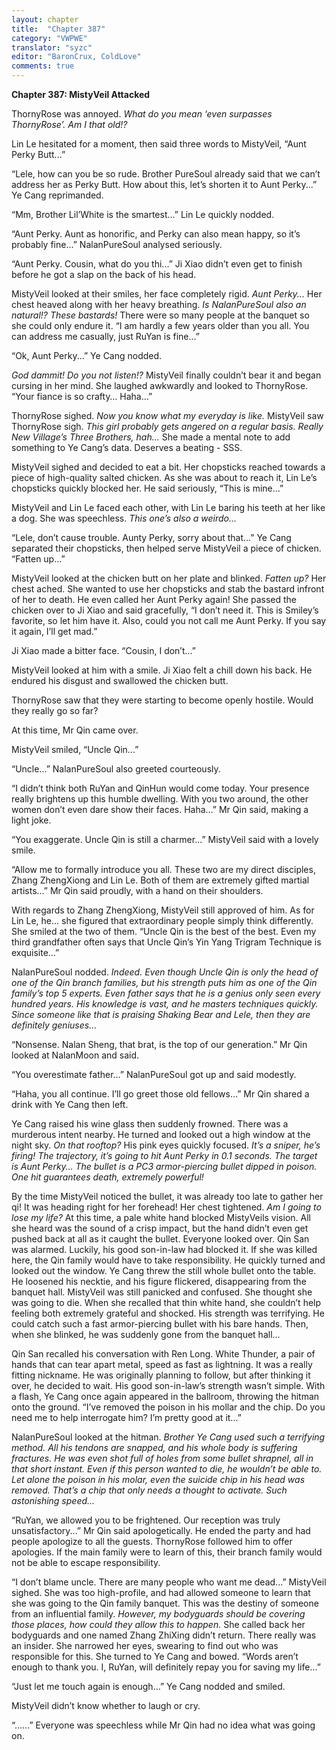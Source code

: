 ```yaml
---
layout: chapter
title:  "Chapter 387"
category: "VWPWE"
translator: "syzc"
editor: "BaronCrux, ColdLove"
comments: true
---
```


**Chapter 387: MistyVeil Attacked**

ThornyRose was annoyed. *What do you mean ‘even surpasses ThornyRose’. Am I that old!?*

Lin Le hesitated for a moment, then said three words to MistyVeil, “Aunt Perky Butt...”

“Lele, how can you be so rude. Brother PureSoul already said that we can’t address her as Perky Butt. How about this, let’s shorten it to Aunt Perky...” Ye Cang reprimanded.

“Mm, Brother Lil’White is the smartest...” Lin Le quickly nodded.

“Aunt Perky. Aunt as honorific, and Perky can also mean happy, so it’s probably fine...” NalanPureSoul analysed seriously.

“Aunt Perky. Cousin, what do you thi...” Ji Xiao didn’t even get to finish before he got a slap on the back of his head.

MistyVeil looked at their smiles, her face completely rigid. *Aunt Perky...* Her chest heaved along with her heavy breathing. *Is NalanPureSoul also an natural!? These bastards!* There were so many people at the banquet so she could only endure it. “I am hardly a few years older than you all. You can address me casually, just RuYan is fine...”

“Ok, Aunt Perky...” Ye Cang nodded.

*God dammit! Do you not listen!?* MistyVeil finally couldn’t bear it and began cursing in her mind. She laughed awkwardly and looked to ThornyRose. “Your fiance is so crafty… Haha...”

ThornyRose sighed. *Now you know what my everyday is like.* 
MistyVeil saw ThornyRose sigh. *This girl probably gets angered on a regular basis. Really New Village’s Three Brothers, hah...* She made a mental note to add something to Ye Cang’s data. Deserves a beating - SSS.

MistyVeil sighed and decided to eat a bit. Her chopsticks reached towards a piece of high-quality salted chicken. As she was about to reach it, Lin Le’s chopsticks quickly blocked her. He said seriously, “This is mine...”

MistyVeil and Lin Le faced each other, with Lin Le baring his teeth at her like a dog. She was speechless. *This one’s also a weirdo...*

“Lele, don’t cause trouble. Aunty Perky, sorry about that...” Ye Cang separated their chopsticks, then helped serve MistyVeil a piece of chicken. “Fatten up...”

MistyVeil looked at the chicken butt on her plate and blinked. *Fatten up?* Her chest ached. She wanted to use her chopsticks and stab the bastard infront of her to death. He even called her Aunt Perky again! She passed the chicken over to Ji Xiao and said gracefully, “I don’t need it. This is Smiley’s favorite, so let him have it. Also, could you not call me Aunt Perky. If you say it again, I’ll get mad.”

Ji Xiao made a bitter face. “Cousin, I don’t...”

MistyVeil looked at him with a smile. Ji Xiao felt a chill down his back. He endured his disgust and swallowed the chicken butt.

ThornyRose saw that they were starting to become openly hostile. Would they really go so far?

At this time, Mr Qin came over.

MistyVeil smiled, “Uncle Qin...”

“Uncle...” NalanPureSoul also greeted courteously.

“I didn’t think both RuYan and QinHun would come today. Your presence really brightens up this humble dwelling. With you two around, the other women don’t even dare show their faces. Haha...” Mr Qin said, making a light joke.

“You exaggerate. Uncle Qin is still a charmer...” MistyVeil said with a lovely smile.

“Allow me to formally introduce you all. These two are my direct disciples, Zhang ZhengXiong and Lin Le. Both of them are extremely gifted martial artists...” Mr Qin said proudly, with a hand on their shoulders.

With regards to Zhang ZhengXiong, MistyVeil still approved of him. As for Lin Le, he… she figured that extraordinary people simply think differently. She smiled at the two of them. “Uncle Qin is the best of the best. Even my third grandfather often says that Uncle Qin’s Yin Yang Trigram Technique is exquisite...”

NalanPureSoul nodded. *Indeed. Even though Uncle Qin is only the head of one of the Qin branch families, but his strength puts him as one of the Qin family’s top 5 experts. Even father says that he is a genius only seen every hundred years. His knowledge is vast, and he masters techniques quickly. Since someone like that is praising Shaking Bear and Lele, then they are definitely geniuses...*

“Nonsense. Nalan Sheng, that brat, is the top of our generation.” Mr Qin looked at NalanMoon and said.

“You overestimate father...” NalanPureSoul got up and said modestly.

“Haha, you all continue. I’ll go greet those old fellows...” Mr Qin shared a drink with Ye Cang then left.

Ye Cang raised his wine glass then suddenly frowned. There was a murderous intent nearby. He turned and looked out a high window at the night sky. *On that rooftop?* His pink eyes quickly focused. *It’s a sniper, he’s firing! The trajectory, it’s going to hit Aunt Perky in 0.1 seconds. The target is Aunt Perky… The bullet is a PC3 armor-piercing bullet dipped in poison. One hit guarantees death, extremely powerful!* 

By the time MistyVeil noticed the bullet, it was already too late to gather her qi! It was heading right for her forehead! Her chest tightened. *Am I going to lose my life?* At this time, a pale white hand blocked MistyVeils vision. All she heard was the sound of a crisp impact, but the hand didn’t even get pushed back at all as it caught the bullet. Everyone looked over. Qin San was alarmed. Luckily, his good son-in-law had blocked it. If she was killed here, the Qin family would have to take responsibility. He quickly turned and looked out the window. Ye Cang threw the still whole bullet onto the table. He loosened his necktie, and his figure flickered, disappearing from the banquet hall. MistyVeil was still panicked and confused. She thought she was going to die. When she recalled that thin white hand, she couldn’t help feeling both extremely grateful and shocked. His strength was terrifying. He could catch such a fast armor-piercing bullet with his bare hands. Then, when she blinked, he was suddenly gone from the banquet hall...

Qin San recalled his conversation with Ren Long. White Thunder, a pair of hands that can tear apart metal, speed as fast as lightning. It was a really fitting nickname. He was originally planning to follow, but after thinking it over, he decided to wait. His good son-in-law’s strength wasn’t simple. With a flash, Ye Cang once again appeared in the ballroom, throwing the hitman onto the ground. “I’ve removed the poison in his mollar and the chip. Do you need me to help interrogate him? I’m pretty good at it...”

NalanPureSoul looked at the hitman. *Brother Ye Cang used such a terrifying method. All his tendons are snapped, and his whole body is suffering fractures. He was even shot full of holes from some bullet shrapnel, all in that short instant. Even if this person wanted to die, he wouldn’t be able to. Let alone the poison in his molar, even the suicide chip in his head was removed. That’s a chip that only needs a thought to activate. Such astonishing speed...*

“RuYan, we allowed you to be frightened. Our reception was truly unsatisfactory...” Mr Qin said apologetically. He ended the party and had people apologize to all the guests. ThornyRose followed him to offer apologies. If the main family were to learn of this, their branch family would not be able to escape responsibility.

“I don’t blame uncle. There are many people who want me dead...” MistyVeil sighed. She was too high-profile, and had allowed someone to learn that she was going to the Qin family banquet. This was the destiny of someone from an influential family. *However, my bodyguards should be covering those places, how could they allow this to happen.* She called back her bodyguards and one named Zhang ZhiXing didn’t return. There really was an insider. She narrowed her eyes, swearing to find out who was responsible for this. She turned to Ye Cang and bowed. “Words aren’t enough to thank you. I, RuYan, will definitely repay you for saving my life...”

“Just let me touch again is enough...” Ye Cang nodded and smiled.

MistyVeil didn’t know whether to laugh or cry.

“......” Everyone was speechless while Mr Qin had no idea what was going on.
